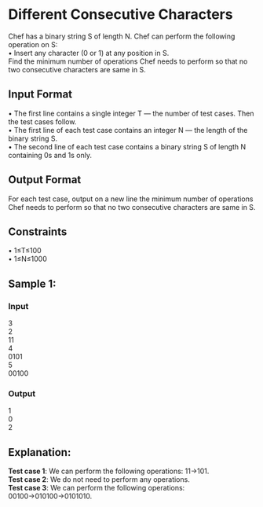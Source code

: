 # Different Consecutive Characters
Chef has a binary string S of length N. Chef can perform the following operation on S:  
•	Insert any character (0 or 1) at any position in S.  
Find the minimum number of operations Chef needs to perform so that no two consecutive characters are same in S.
## Input Format
•	The first line contains a single integer T — the number of test cases. Then the test cases follow.  
•	The first line of each test case contains an integer N — the length of the binary string S.  
•	The second line of each test case contains a binary string S of length N containing 0s and 1s only.  
## Output Format
For each test case, output on a new line the minimum number of operations Chef needs to perform so that no two consecutive characters are same in S.
## Constraints
•	1≤T≤100  
•	1≤N≤1000  
## Sample 1:
### Input
3  
2  
11  
4  
0101  
5  
00100  
### Output
1  
0  
2  
## Explanation:
**Test case 1**: We can perform the following operations: 11→101.  
**Test case 2**: We do not need to perform any operations.  
**Test case 3**: We can perform the following operations: 00100→010100→0101010.  

